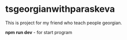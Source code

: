 # tsgeorgianwithparaskeva

This is project for my friend who teach people georgian.


<b>npm run dev</b> - for start program
